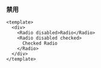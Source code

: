 ### 禁用

<!--start-code-->

```vue
<template>
  <div>
    <Radio disabled>Radio</Radio>
    <Radio disabled checked>
      Checked Radio
    </Radio>
  </div>
</template>
```

<!--end-code-->

